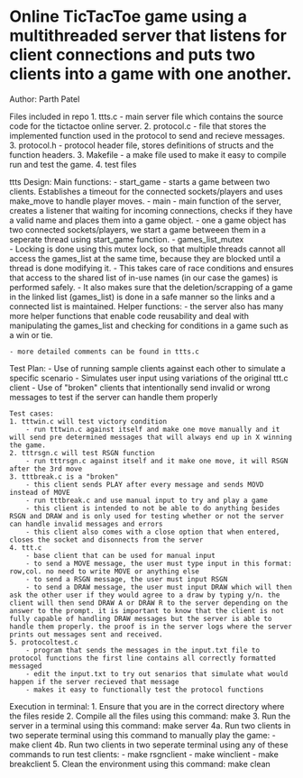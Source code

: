# Online TicTacToe game using a multithreaded server that listens for client connections and puts two clients into a game with one another.

Author: Parth Patel

Files included in repo
	1. ttts.c
		- main server file which contains the source code for the tictactoe online server.
	2. protocol.c
        - file that stores the implemented function used in the protocol to send and recieve messages.
    3. protocol.h
		- protocol header file, stores definitions of structs and the function headers.
	3. Makefile
		- a make file used to make it easy to compile run and test the game.
	4. test files

ttts Design:
    Main functions:
        - start_game
            - starts a game between two clients. Establishes a timeout for the connected sockets/players and uses make_move to handle player moves.
        - main
            - main function of the server, creates a listener that waiting for incoming connections, checks if they have a valid name and places them into a game object.
            - one a game object has two connected sockets/players, we start a game betweeen them in a seperate thread using start_game function.
        - games_list_mutex   
            - Locking is done using this mutex lock, so that multiple threads cannot all access the games_list at the same time, because they are blocked until a thread is done modifying it. 
            - This takes care of race conditions and ensures that access to the shared list of in-use names (in our case the games) is performed safely.
            - It also makes sure that the deletion/scrapping of a game in the linked list (games_list) is done in a safe manner so the links and a connected list is maintained.
    Helper functions:
        - the server also has many more helper functions that enable code reusability and deal with manipulating the games_list and checking for conditions in a game such as a win or tie.
	
    - more detailed comments can be found in ttts.c

Test Plan:
    - Use of running sample clients against each other to simulate a specific scenario
    - Simulates user input using variations of the original ttt.c client
    - Use of "broken" clients that intentionally send invalid or wrong messages to test if the server can handle them properly

    Test cases:
    1. tttwin.c will test victory condition
        - run tttwin.c against itself and make one move manually and it will send pre determined messages that will always end up in X winning the game.
    2. tttrsgn.c will test RSGN function
        - run tttrsgn.c against itself and it make one move, it will RSGN after the 3rd move
    3. tttbreak.c is a "broken"
        - this client sends PLAY after every message and sends MOVD instead of MOVE
        - run tttbreak.c and use manual input to try and play a game
        - this client is intended to not be able to do anything besides RSGN and DRAW and is only used for testing whether or not the server can handle invalid messages and errors
        - this client also comes with a close option that when entered, closes the socket and disonnects from the server
    4. ttt.c
        - base client that can be used for manual input
        - to send a MOVE message, the user must type input in this format: row,col. no need to write MOVE or anything else
        - to send a RSGN message, the user must input RSGN
        - to send a DRAW message, the user must input DRAW which will then ask the other user if they would agree to a draw by typing y/n. the client will then send DRAW A or DRAW R to the server depending on the answer to the prompt. it is important to know that the client is not fully capable of handling DRAW messages but the server is able to handle them properly. the proof is in the server logs where the server prints out messages sent and received.
    5. protocoltest.c
        - program that sends the messages in the input.txt file to protocol functions the first line contains all correctly formatted messaged
        - edit the input.txt to try out senarios that simulate what would happen if the server recieved that message
        - makes it easy to functionally test the protocol functions


Execution in terminal:
	1. Ensure that you are in the correct directory where the files reside
	2. Compile all the files using this command: make
	3. Run the server in a terminal using this command: make server
    4a. Run two clients in two seperate terminal using this command to manually play the game: 
        - make client
    4b. Run two clients in two seperate terminal using any of these commands to run test clients: 
        - make rsgnclient
        - make winclient
        - make breakclient
	5. Clean the environment using this command: make clean
